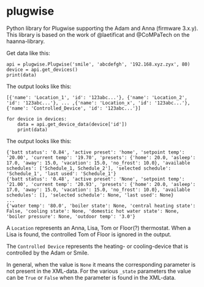 # plugwise
Python library for Plugwise supporting the Adam and Anna (firmware 3.x.y).
This library is based on the work of @laetificat and @CoMPaTech on the haanna-library.

Get data like this:

 ```
 api = plugwise.Plugwise('smile', 'abcdefgh', '192.168.xyz.zyx', 80)
 device = api.get_devices()
 print(data)
 ```
 
The output looks like this:
 
```
[{'name': 'Location_1', 'id': '123abc...'}, {'name': 'Location_2', 'id': '123abc...'}, ... ,{'name': 'Location_x', 'id': '123abc...'}, {'name': 'Controlled_Device', 'id': '123abc...'}]
```

```
for device in devices:
    data = api.get_device_data(device['id'])
    print(data)
```
    
The output looks like this:

```
{'batt status': '0.84', 'active preset': 'home', 'setpoint temp': '20.00', 'current temp': '19.70', 'presets': {'home': 20.0, 'asleep': 17.0, 'away': 15.0, 'vacation': 15.0, 'no_frost': 10.0}, 'available schedules': ['Schedule_1, Schedule_2'], 'selected schedule': 'Schedule_1', 'last used': 'Schedule_1'}
{'batt status': '0.48', 'active preset': 'None', 'setpoint temp': '21.00', 'current temp': '20.93', 'presets': {'home': 20.0, 'asleep': 17.0, 'away': 15.0, 'vacation': 15.0, 'no_frost': 10.0}, 'available schedules': [], 'selected schedule': None, 'last used': None}
...
{'water temp': '80.0', 'boiler state': None, 'central heating state': False, 'cooling state': None, 'domestic hot water state': None, 'boiler pressure': None, 'outdoor temp': '3.0'}
```

A `Location` represents an Anna, Lisa, Tom or Floor(?) thermostat. When a Lisa is found, the controlled Tom of Floor is ignored in the output.

The `Controlled Device` represents the heating- or cooling-device that is controlled by the Adam or Smile.

In general, when the value is `None` it means the corresponding parameter is not present in the XML-data. For the various `_state` parameters the value can be `True` or `False` when the parameter is found in the XML-data.
